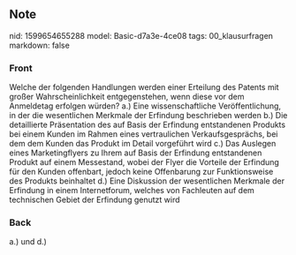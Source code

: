 ## Note
nid: 1599654655288
model: Basic-d7a3e-4ce08
tags: 00_klausurfragen
markdown: false

### Front
Welche der folgenden Handlungen werden einer Erteilung des Patents mit großer Wahrscheinlichkeit entgegenstehen, wenn diese vor dem Anmeldetag erfolgen würden?
a.) Eine wissenschaftliche Veröffentlichung, in der die wesentlichen Merkmale der Erfindung beschrieben werden
b.) Die detaillierte Präsentation des auf Basis der Erfindung entstandenen Produkts bei einem Kunden im Rahmen eines vertraulichen Verkaufsgesprächs, bei dem dem Kunden das Produkt im Detail vorgeführt wird
c.) Das Auslegen eines Marketingflyers zu Ihrem auf Basis der Erfindung entstandenen Produkt auf einem Messestand, wobei der Flyer die Vorteile der Erfindung für den Kunden offenbart, jedoch keine Offenbarung zur Funktionsweise des Produkts beinhaltet
d.) Eine Diskussion der wesentlichen Merkmale der Erfindung in einem Internetforum, welches von Fachleuten auf dem technischen Gebiet der Erfindung genutzt wird

### Back
a.) und d.)
